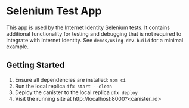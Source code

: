 # Selenium Test App

This app is used by the Internet Identity Selenium tests. It contains additional functionality for testing and debugging that is not required to integrate with Internet Identity. See `demos/using-dev-build` for a minimal example.

## Getting Started

1. Ensure all dependencies are installed: `npm ci`
2. Run the local replica `dfx start --clean`
3. Deploy the canister to the local replica `dfx deploy`
4. Visit the running site at http://localhost:8000?<canister_id>

